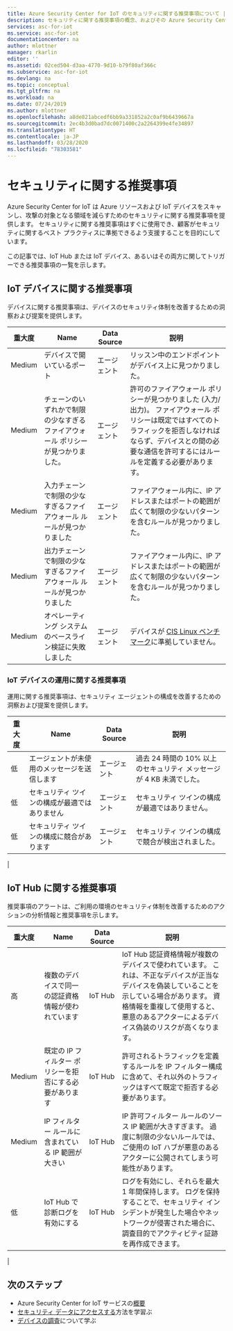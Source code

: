 ```yaml
---
title: Azure Security Center for IoT のセキュリティに関する推奨事項について | Microsoft Docs
description: セキュリティに関する推奨事項の概念、およびその Azure Security Center for IoT での使用方法について説明します。
services: asc-for-iot
ms.service: asc-for-iot
documentationcenter: na
author: mlottner
manager: rkarlin
editor: ''
ms.assetid: 02ced504-d3aa-4770-9d10-b79f80af366c
ms.subservice: asc-for-iot
ms.devlang: na
ms.topic: conceptual
ms.tgt_pltfrm: na
ms.workload: na
ms.date: 07/24/2019
ms.author: mlottner
ms.openlocfilehash: a8de821abcedf6bb9a331852a2c0af9b6439667a
ms.sourcegitcommit: 2ec4b3d0bad7dc0071400c2a2264399e4fe34897
ms.translationtype: HT
ms.contentlocale: ja-JP
ms.lasthandoff: 03/28/2020
ms.locfileid: "78303581"
---
```

# <a name="security-recommendations"></a>セキュリティに関する推奨事項

Azure Security Center for IoT は Azure リソースおよび IoT デバイスをスキャンし、攻撃の対象となる領域を減らすためのセキュリティに関する推奨事項を提供します。 セキュリティに関する推奨事項はすぐに使用でき、顧客がセキュリティに関するベスト プラクティスに準拠できるよう支援することを目的にしています。

この記事では、IoT Hub または IoT デバイス、あるいはその両方に関してトリガーできる推奨事項の一覧を示します。

## <a name="recommendations-for-iot-devices"></a>IoT デバイスに関する推奨事項

デバイスに関する推奨事項は、デバイスのセキュリティ体制を改善するための洞察および提案を提供します。 

| 重大度 | Name                                                      | Data Source | 説明                                                                                                                                                                                           |
|----------|-----------------------------------------------------------|-------------|-------------------------------------------------------------------------------------------------------------------------------------------------------------------------------------------------------|
| Medium   | デバイスで開いているポート                                      | エージェント       | リッスン中のエンドポイントがデバイス上に見つかりました。                                                                                                                                                        |
| Medium   | チェーンのいずれかで制限の少なすぎるファイアウォール ポリシーが見つかりました。 | エージェント       | 許可のファイアウォール ポリシーが見つかりました (入力/出力)。 ファイアウォール ポリシーは既定ではすべてのトラフィックを拒否しなければならず、デバイスとの間の必要な通信を許可するにはルールを定義する必要があります。                               |
| Medium   | 入力チェーンで制限の少なすぎるファイアウォール ルールが見つかりました     | エージェント       | ファイアウォール内に、IP アドレスまたはポートの範囲が広くて制限の少ないパターンを含むルールが見つかりました。                                                                                    |
| Medium   | 出力チェーンで制限の少なすぎるファイアウォール ルールが見つかりました    | エージェント       | ファイアウォール内に、IP アドレスまたはポートの範囲が広くて制限の少ないパターンを含むルールが見つかりました。                                                                                   |
| Medium   | オペレーティング システムのベースライン検証に失敗しました           | エージェント       | デバイスが [CIS Linux ベンチマーク](https://www.cisecurity.org/cis-benchmarks/)に準拠していません。                                                                                                        |

### <a name="operational-recommendations-for-iot-devices"></a>IoT デバイスの運用に関する推奨事項

運用に関する推奨事項は、セキュリティ エージェントの構成を改善するための洞察および提案を提供します。

| 重大度 | Name                                    | Data Source | 説明                                                                       |
|----------|-----------------------------------------|-------------|-----------------------------------------------------------------------------------|
| 低      | エージェントが未使用のメッセージを送信します          | エージェント       | 過去 24 時間の 10% 以上のセキュリティ メッセージが 4 KB 未満でした。  |
| 低      | セキュリティ ツインの構成が最適ではありません | エージェント       | セキュリティ ツインの構成が最適ではありません。                                        |
| 低      | セキュリティ ツインの構成に競合があります    | エージェント       | セキュリティ ツインの構成で競合が検出されました。 |                          |
|

## <a name="recommendations-for-iot-hub"></a>IoT Hub に関する推奨事項

推奨事項のアラートは、ご利用の環境のセキュリティ体制を改善するためのアクションの分析情報と推奨事項を示します。  

| 重大度 | Name                                                     | Data Source | 説明                                                                                                                                                                                                             |
|----------|----------------------------------------------------------|-------------|-------------------------------------------------------------------------------------------------------------------------------------------------------------------------------------------------------------------------|
| 高     | 複数のデバイスで同一の認証資格情報が使われています | IoT Hub     | IoT Hub 認証資格情報が複数のデバイスで使われています。 これは、不正なデバイスが正当なデバイスを偽装していることを示している場合があります。 資格情報を重複して使用すると、悪意のあるアクターによるデバイス偽装のリスクが高くなります。 |
| Medium   | 既定の IP フィルター ポリシーを拒否にする必要があります                  | IoT Hub     | 許可されるトラフィックを定義するルールを IP フィルター構成に含めて、それ以外のトラフィックはすべて既定で拒否する必要があります。                                                                                                     |
| Medium   | IP フィルター ルールに含まれている IP 範囲が大きい                   | IoT Hub     | IP 許可フィルター ルールのソース IP 範囲が大きすぎます。 過度に制限の少ないルールでは、ご使用の IoT ハブが悪意のあるアクターに公開されてしまう可能性があります。                                                                                       |
| 低      | IoT Hub で診断ログを有効にする                       | IoT Hub     | ログを有効にし、それらを最大 1 年間保持します。 ログを保持することで、セキュリティ インシデントが発生した場合やネットワークが侵害された場合に、調査目的でアクティビティ証跡を再作成できます。                                       |
|

## <a name="next-steps"></a>次のステップ

- Azure Security Center for IoT サービスの[概要](overview.md)
- [セキュリティ データにアクセスする](how-to-security-data-access.md)方法を学習ぶ
- [デバイスの調査](how-to-investigate-device.md)について学ぶ